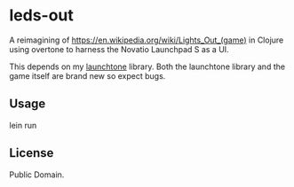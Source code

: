 # leds-out

A reimagining of https://en.wikipedia.org/wiki/Lights_Out_(game) in Clojure
using overtone to harness the Novatio Launchpad S as a UI.

This depends on my [launchtone](http://github.com/lgastako/launchtone) library.
Both the launchtone library and the game itself are brand new so expect bugs.

## Usage

   lein run

## License

Public Domain.
